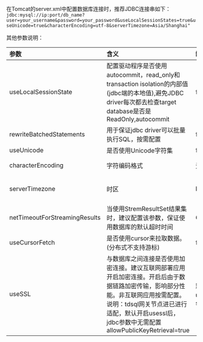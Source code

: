 在Tomcat的server.xml中配置数据库连接时，推荐JDBC连接串如下：
`jdbc:mysql://ip:port/db_name?user=your_username&password=your_password&useLocalSessionStates=true&useUnicode=true&characterEncoding=utf-8&serverTimezone=Asia/Shanghai"`

其他参数说明：

|参数|含义|缺省值|推荐值|
| :- | :- | :- | :- |
|useLocalSessionState|配置驱动程序是否使用autocommit，read\_only和transaction isolation的内部值(jdbc端的本地值),避免JDBC driver每次都去检查target database是否是ReadOnly,autocommit|false|true|
|rewriteBatchedStatements|用于保证jdbc driver可以批量执行SQL，按需配置|false|按需配置，建议true|
|useUnicode|是否使用Unicode字符集|false|按需配置，建议设置true|
|characterEncoding|字符编码格式 |无|按需配置，建议设置utf-8|
|serverTimezone|时区|local|按需配置，建议中国区部署设置为Asia/Shanghai|
|netTimeoutForStreamingResults|当使用StremResultSet结果集时，建议配置该参数，保证使用数据库的默认超时时间|600|0（即应用端不配置，直接使用数据库服务器超时时间）|
|useCursorFetch|是否使用cursor来拉取数据。(分布式不支持游标)|false|false|
|useSSL|与数据库之间连接是否使用加密连接。建议互联网部署应用开启加密连接。开启后由于数据链路加密传输，影响部分性能。非互联网应用按需配置。说明：tdsql网关节点进已进行适配，默认开启usessl后，jdbc参数中无需配置allowPublicKeyRetrieval=true|默认开启，即useSSL=true(或sslMode=PREFERRED)|按需配置（关闭方式：useSSL=false(或sslMode=DISABLED)）|
